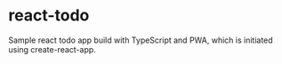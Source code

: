 # react-todo
Sample react todo app build with TypeScript and PWA, which is initiated using create-react-app. 


